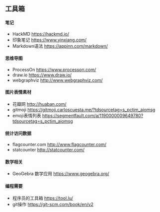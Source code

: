## 工具箱  
#### 笔记  
- HackMD <https://hackmd.io/>  
- 印象笔记 <https://www.yinxiang.com/>  
- Markdown语法 <https://appinn.com/markdown/>  
#### 思维导图  
- ProcessOn <https://www.processon.com/>  
- draw.io <https://www.draw.io/>  
- webgraphviz <http://www.webgraphviz.com/>  
#### 图片表情素材  
- 花瓣网 <http://huaban.com/>  
- gitmoji <https://gitmoji.carloscuesta.me/?tdsourcetag=s_pctim_aiomsg>  
- emoji表情列表 <https://segmentfault.com/a/1190000009649780?tdsourcetag=s_pctim_aiomsg>  
#### 统计访问数据  
- flagcounter.com <http://www.flagcounter.com/>  
- statcounter <http://statcounter.com/>  
#### 数学相关  
- GeoGebra 数学应用 <https://www.geogebra.org/>  
#### 编程需要  
- 程序员的工具箱 <https://tool.lu/>  
- git操作 <https://git-scm.com/book/en/v2>

